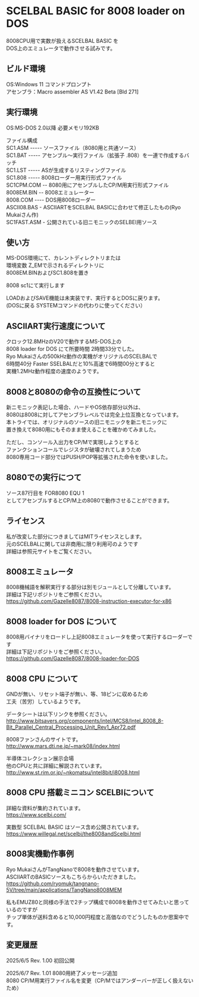 # SCELBAL BASIC for 8008 loader on DOS

8008CPU用で実数が扱えるSCELBAL BASIC を  
DOS上のエミュレータで動作させる試みです。  

## ビルド環境

OS:Windows 11 コマンドプロンプト  
アセンブラ：Macro assembler  AS V1.42 Beta [Bld 271]  

## 実行環境

OS:MS-DOS 2.0以降 必要メモリ192KB

ファイル構成  
SC1.ASM ----- ソースファイル（8080用と共通ソース）  
SC1.BAT ----- アセンブル～実行ファイル（拡張子 .808）を一連で作成するバッチ  
SC1.LST ----- ASが生成するリスティングファイル  
SC1.808 ----- 8008ローダー用実行形式ファイル  
SC1CPM.COM -- 8080用にアセンブルしたCP/M用実行形式ファイル  
8008EM.BIN -- 8008エミュレーター  
8008.COM ---- DOS用8008ローダー  
ASCII08.BAS - ASCIIARTをSCELBAL BASICに合わせて修正したもの(Ryo Mukaiさん作)  
SC1FAST.ASM - 公開されている旧ニモニックのSELBEI用ソース  

## 使い方

MS-DOS環境にて、カレントディレクトリまたは  
環境変数 Z_EMで示されるディレクトリに  
8008EM.BINおよびSC1.808を置き  

8008 sc1にて実行します  

LOADおよびSAVE機能は未実装です、実行するとDOSに戻ります。  
(DOSに戻る SYSTEMコマンドの代わりに使ってください）  

## ASCIIART実行速度について

クロック12.8MHzのV20で動作するMS-DOS上の  
8008 loader for DOS にて所要時間 2時間33分でした。  
Ryo Mukaiさんの500kHz動作の実機がオリジナルのSCELBALで  
6時間40分 Faster SSELBALだと10%高速で6時間00分とすると  
実機1.2MHz動作程度の速度のようです。  

## 8008と8080の命令の互換性について

新ニモニック表記した場合、ハードやOS依存部分以外は、  
8080は8008に対してアセンブラレベルでは完全上位互換となっています。  
本トライでは、オリジナルのソースの旧ニモニックを新ニモニックに  
置き換えて8080用にもそのまま使えることを確かめてみました。  

ただし、コンソール入出力をCP/Mで実現しようとすると  
ファンクションコールでレジスタが破壊されてしまうため  
8080専用コード部分ではPUSH/POP等拡張された命令を使いました。  

## 8080での実行につて

ソース87行目を 
FOR8080	EQU	1  
としてアセンブルするとCP/M上の8080で動作させることができます。  

## ライセンス

私が改変した部分につきましてはMITライセンスとします。  
元のSCELBALに関しては非商用に限り利用可のようです  
詳細は参照元サイトをご覧ください。  

## 8008エミュレータ

8008機械語を解釈実行する部分は別モジュールとして分離しています。  
詳細は下記リポジトリをご参照ください。  
https://github.com/Gazelle8087/8008-instruction-executor-for-x86

## 8008 loader for DOS について

8008用バイナリをロードし上記8008エミュレータを使って実行するローダーです  
詳細は下記リポジトリをご参照ください。  
https://github.com/Gazelle8087/8008-loader-for-DOS

## 8008 CPU について

GNDが無い、リセット端子が無い、等、18ピンに収めるため  
工夫（苦労）しているようです。  

データシートは以下リンクを参照ください。  
http://www.bitsavers.org/components/intel/MCS8/Intel_8008_8-Bit_Parallel_Central_Processing_Unit_Rev1_Apr72.pdf

8008ファンさんのサイトです。  
http://www.mars.dti.ne.jp/~mark08/index.html

半導体コレクション展示会場  
他のCPUと共に詳細に解説されています。  
http://www.st.rim.or.jp/~nkomatsu/intel8bit/i8008.html

## 8008 CPU 搭載ミニコン SCELBIについて

詳細な資料が集約されています。  
https://www.scelbi.com/

実数型 SCELBAL BASIC はソース含め公開されています。  
https://www.willegal.net/scelbi/the8008andScelbi.html

## 8008実機動作事例

Ryo MukaiさんがTangNanoで8008を動作させています。  
ASCIIARTのBASICソースもこちらからいただきました。  
https://github.com/ryomuk/tangnano-5V/tree/main/applications/TangNano8008MEM

私もEMUZ80と同様の手法で2チップ構成で8008を動作させてみたいと思っているのですが  
チップ単体が送料含めると10,000円程度と高価なのでどうしたものか思案中です。

## 変更履歴
2025/6/5 Rev. 1.00 初回公開  

2025/6/7 Rev. 1.01 8080用終了メッセージ追加  
8080 CP/M用実行ファイル名を変更（CP/Mではアンダーバーが正しく扱えないため）  
